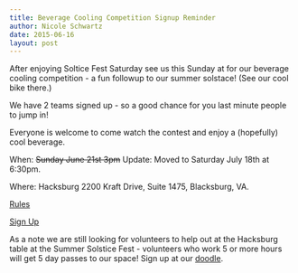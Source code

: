 ```yaml
---
title: Beverage Cooling Competition Signup Reminder
author: Nicole Schwartz
date: 2015-06-16
layout: post
---
```

After enjoying Soltice Fest Saturday see us this Sunday at for our beverage cooling competition - a fun followup to our summer solstace! (See our cool bike there.)

We have 2 teams signed up - so a good chance for you last minute people to jump in!

Everyone is welcome to come watch the contest and enjoy a (hopefully) cool beverage.

When: ~~Sunday June 21st 3pm~~ Update: Moved to Saturday July 18th at 6:30pm.

Where: Hacksburg 2200 Kraft Drive, Suite 1475, Blacksburg, VA. 

[Rules](http://wiki.hacksburg.org/beverage_cooling_competition)

[Sign Up](https://docs.google.com/forms/d/1pZsR5yCmt3hbYEpzOu1gAOpp4V7nXcZMCEOnS6wvZG4/viewform)

As a note we are still looking for volunteers to help out at the Hacksburg table at the Summer Solstice Fest - volunteers who work 5 or more hours will get 5 day passes to our space! Sign up at our [doodle](http://doodle.com/9r642p2cwcedy25n#table).
